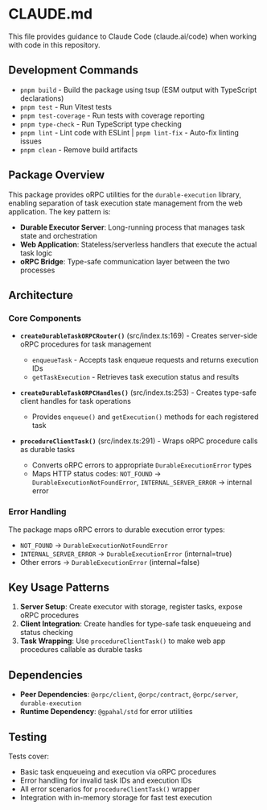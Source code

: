 # CLAUDE.md

This file provides guidance to Claude Code (claude.ai/code) when working with code in this repository.

## Development Commands

- `pnpm build` - Build the package using tsup (ESM output with TypeScript declarations)
- `pnpm test` - Run Vitest tests
- `pnpm test-coverage` - Run tests with coverage reporting
- `pnpm type-check` - Run TypeScript type checking
- `pnpm lint` - Lint code with ESLint | `pnpm lint-fix` - Auto-fix linting issues
- `pnpm clean` - Remove build artifacts

## Package Overview

This package provides oRPC utilities for the `durable-execution` library, enabling separation of task execution state management from the web application. The key pattern is:

- **Durable Executor Server**: Long-running process that manages task state and orchestration
- **Web Application**: Stateless/serverless handlers that execute the actual task logic
- **oRPC Bridge**: Type-safe communication layer between the two processes

## Architecture

### Core Components

- **`createDurableTaskORPCRouter()`** (src/index.ts:169) - Creates server-side oRPC procedures for task management
  - `enqueueTask` - Accepts task enqueue requests and returns execution IDs
  - `getTaskExecution` - Retrieves task execution status and results

- **`createDurableTaskORPCHandles()`** (src/index.ts:253) - Creates type-safe client handles for task operations
  - Provides `enqueue()` and `getExecution()` methods for each registered task

- **`procedureClientTask()`** (src/index.ts:291) - Wraps oRPC procedure calls as durable tasks
  - Converts oRPC errors to appropriate `DurableExecutionError` types
  - Maps HTTP status codes: `NOT_FOUND` → `DurableExecutionNotFoundError`, `INTERNAL_SERVER_ERROR` → internal error

### Error Handling

The package maps oRPC errors to durable execution error types:

- `NOT_FOUND` → `DurableExecutionNotFoundError`
- `INTERNAL_SERVER_ERROR` → `DurableExecutionError` (internal=true)
- Other errors → `DurableExecutionError` (internal=false)

## Key Usage Patterns

1. **Server Setup**: Create executor with storage, register tasks, expose oRPC procedures
2. **Client Integration**: Create handles for type-safe task enqueueing and status checking
3. **Task Wrapping**: Use `procedureClientTask()` to make web app procedures callable as durable tasks

## Dependencies

- **Peer Dependencies**: `@orpc/client`, `@orpc/contract`, `@orpc/server`, `durable-execution`
- **Runtime Dependency**: `@gpahal/std` for error utilities

## Testing

Tests cover:

- Basic task enqueueing and execution via oRPC procedures
- Error handling for invalid task IDs and execution IDs
- All error scenarios for `procedureClientTask()` wrapper
- Integration with in-memory storage for fast test execution
